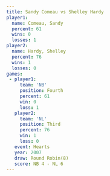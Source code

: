 ```yaml
---
title: Sandy Comeau vs Shelley Hardy
player1:              
  name: Comeau, Sandy 
  percent: 61         
  wins: 0             
  losses: 1           
player2:              
  name: Hardy, Shelley
  percent: 76         
  wins: 1             
  losses: 0           
games:
 - player1:          
     team: 'NB'      
     position: Fourth
     percent: 61     
     win: 0          
     loss: 1         
   player2:         
     team: 'NL'     
     position: Third
     percent: 76    
     win: 1         
     loss: 0        
   event: Hearts       
   year: 2007          
   draw: Round Robin(8)
   score: NB 4 - NL 6  
---
```

